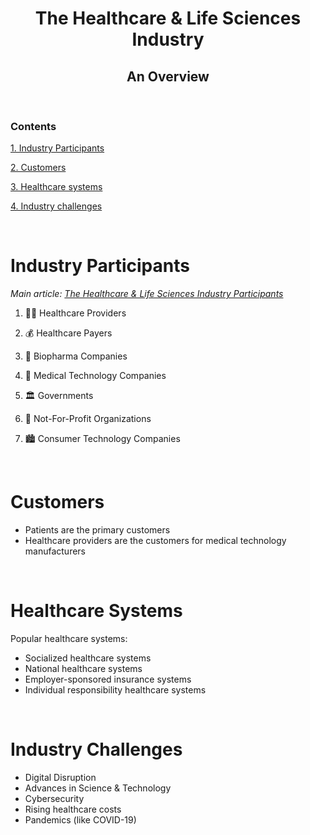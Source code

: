 <h1 align=center> The Healthcare & Life Sciences Industry </h1>

<h2 align=center> An Overview </h2>

<br>

### Contents

[1. Industry Participants](#industry-participants)

[2. Customers](#customers)

[3. Healthcare systems](#healthcare-systems)

[4. Industry challenges](#industry-challenges)

<br>

# Industry Participants

_Main article: 
[The Healthcare & Life Sciences Industry Participants](https://github.com/Karthikeshwar1/blog/blob/main/2022/The%20Healhcare%20and%20Life%20Sciences%20Industry%20Participants.md)_

1. 👩‍⚕️ Healthcare Providers

2. 💰 Healthcare Payers

3. 🧬 Biopharma Companies

4. 🔬 Medical Technology Companies

5. 🏛 Governments

6. 🏢 Not-For-Profit Organizations

7. 🏙 Consumer Technology Companies

<br>

# Customers

* Patients are the primary customers
* Healthcare providers are the customers for medical technology manufacturers

<br>

# Healthcare Systems

Popular healthcare systems:
* Socialized healthcare systems
* National healthcare systems
* Employer-sponsored insurance systems
* Individual responsibility healthcare systems

<br>

# Industry Challenges

* Digital Disruption
* Advances in Science & Technology
* Cybersecurity
* Rising healthcare costs
* Pandemics (like COVID-19)

<br>


